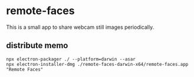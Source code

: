 # remote-faces

This is a small app to share webcam still images periodically.

## distribute memo

```
npx electron-packager ./ --platform=darwin --asar
npx electron-installer-dmg ./remote-faces-darwin-x64/remote-faces.app "Remote Faces"
```
